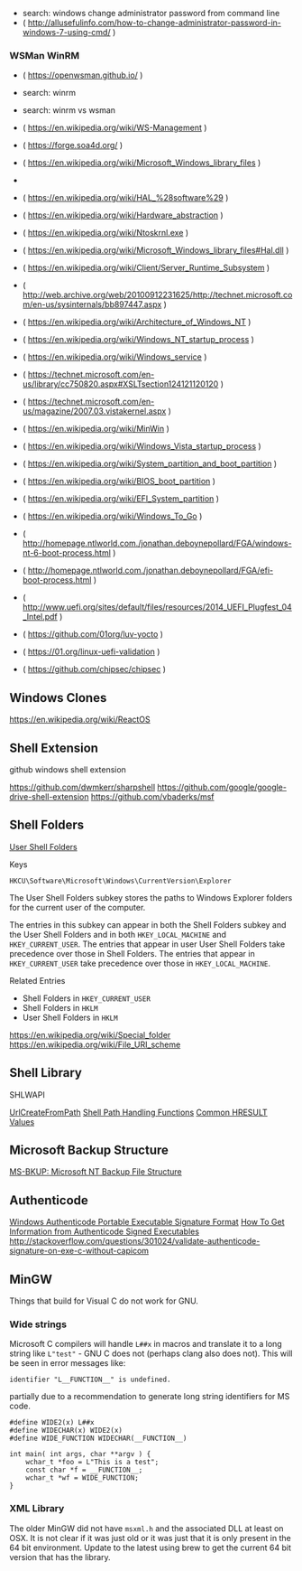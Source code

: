 
<!--
-->

 * search: windows change administrator password from command line
 * ( http://allusefulinfo.com/how-to-change-administrator-password-in-windows-7-using-cmd/ )

### WSMan WinRM

 * ( https://openwsman.github.io/ )
 * search: winrm
 * search: winrm vs wsman
 * ( https://en.wikipedia.org/wiki/WS-Management )
 * ( https://forge.soa4d.org/ )

 * ( https://en.wikipedia.org/wiki/Microsoft_Windows_library_files )
 *
 * ( https://en.wikipedia.org/wiki/HAL_%28software%29 )
 * ( https://en.wikipedia.org/wiki/Hardware_abstraction )
 * ( https://en.wikipedia.org/wiki/Ntoskrnl.exe )
 * ( https://en.wikipedia.org/wiki/Microsoft_Windows_library_files#Hal.dll )
 * ( https://en.wikipedia.org/wiki/Client/Server_Runtime_Subsystem )
 * ( http://web.archive.org/web/20100912231625/http://technet.microsoft.com/en-us/sysinternals/bb897447.aspx )
 * ( https://en.wikipedia.org/wiki/Architecture_of_Windows_NT )
 * ( https://en.wikipedia.org/wiki/Windows_NT_startup_process )
 * ( https://en.wikipedia.org/wiki/Windows_service )
 * ( https://technet.microsoft.com/en-us/library/cc750820.aspx#XSLTsection124121120120 )
 * ( https://technet.microsoft.com/en-us/magazine/2007.03.vistakernel.aspx )
 * ( https://en.wikipedia.org/wiki/MinWin )
 * ( https://en.wikipedia.org/wiki/Windows_Vista_startup_process )

 * ( https://en.wikipedia.org/wiki/System_partition_and_boot_partition )
 * ( https://en.wikipedia.org/wiki/BIOS_boot_partition )
 * ( https://en.wikipedia.org/wiki/EFI_System_partition )
 * ( https://en.wikipedia.org/wiki/Windows_To_Go )
 * ( http://homepage.ntlworld.com./jonathan.deboynepollard/FGA/windows-nt-6-boot-process.html )
 * ( http://homepage.ntlworld.com./jonathan.deboynepollard/FGA/efi-boot-process.html )
 * ( http://www.uefi.org/sites/default/files/resources/2014_UEFI_Plugfest_04_Intel.pdf )
 * ( https://github.com/01org/luv-yocto )
 * ( https://01.org/linux-uefi-validation )
 * ( https://github.com/chipsec/chipsec )

Windows Clones
--------------

https://en.wikipedia.org/wiki/ReactOS

Shell Extension
---------------

github windows shell extension

https://github.com/dwmkerr/sharpshell
https://github.com/google/google-drive-shell-extension
https://github.com/vbaderks/msf

Shell Folders
-------------

[User Shell Folders]( https://technet.microsoft.com/en-us/library/cc962613.aspx )

Keys

```
HKCU\Software\Microsoft\Windows\CurrentVersion\Explorer
```

The User Shell Folders subkey stores the paths to Windows Explorer
folders for the current user of the computer.

The entries in this subkey can appear in both the Shell Folders
subkey and the User Shell Folders and in both `HKEY_LOCAL_MACHINE`
and `HKEY_CURRENT_USER`. The entries that appear in user User Shell
Folders take precedence over those in Shell Folders. The entries
that appear in `HKEY_CURRENT_USER` take precedence over those in
`HKEY_LOCAL_MACHINE`.

Related Entries

 * Shell Folders in `HKEY_CURRENT_USER`
 * Shell Folders in `HKLM`
 * User Shell Folders in `HKLM`

https://en.wikipedia.org/wiki/Special_folder
https://en.wikipedia.org/wiki/File_URI_scheme

Shell Library
-------------

SHLWAPI

[UrlCreateFromPath]( https://msdn.microsoft.com/en-us/library/windows/desktop/bb773773(v=vs.85).aspx )
[Shell Path Handling Functions]( https://msdn.microsoft.com/en-us/library/windows/desktop/bb773559(v=vs.85).aspx )
[Common HRESULT Values]( https://msdn.microsoft.com/en-us/library/windows/desktop/aa378137(v=vs.85).aspx )


Microsoft Backup Structure
--------------------------

[MS-BKUP: Microsoft NT Backup File Structure]( https://msdn.microsoft.com/en-us/library/dd305136.aspx )

Authenticode
------------

[Windows Authenticode Portable Executable Signature Format]( https://msdn.microsoft.com/en-us/windows/hardware/gg463180.aspx )
[How To Get Information from Authenticode Signed Executables]( https://support.microsoft.com/en-us/kb/323809 )
http://stackoverflow.com/questions/301024/validate-authenticode-signature-on-exe-c-without-capicom

MinGW
-----

Things that build for Visual C do not work for GNU.

### Wide strings

Microsoft C compilers will handle `L##x` in macros and translate it
to a long string like `L"test"` - GNU C does not (perhaps clang also does not).
This will be seen in error messages like:

```
identifier "L__FUNCTION__" is undefined.
```

partially due to a recommendation to generate long string 
identifiers for MS code.

```
#define WIDE2(x) L##x
#define WIDECHAR(x) WIDE2(x)
#define WIDE_FUNCTION WIDECHAR(__FUNCTION__)

int main( int args, char **argv ) {
    wchar_t *foo = L"This is a test";
    const char *f = __FUNCTION__;
    wchar_t *wf = WIDE_FUNCTION;
}
```

### XML Library

The older MinGW did not have `msxml.h` and the associated
DLL at least on OSX.  It is not clear if it was just old or it
was just that it is only present in the 64 bit environment.
Update to the latest using brew to get the current 64 bit
version that has the library.

<!-- vim: set autoindent expandtab sw=4 syntax=markdown: -->
